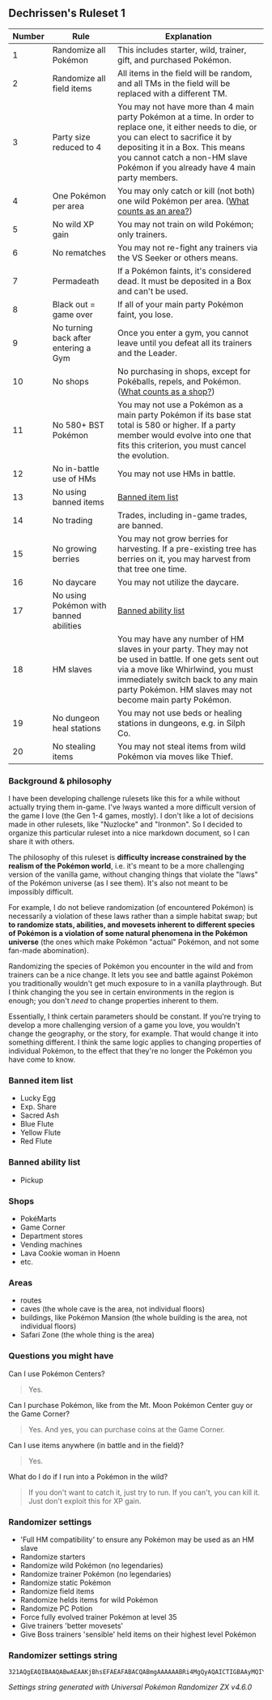 ## Dechrissen's Ruleset 1

Number | Rule | Explanation
--- | --- | ---
1 | Randomize all Pokémon | This includes starter, wild, trainer, gift, and purchased Pokémon.
2 | Randomize all field items | All items in the field will be random, and all TMs in the field will be replaced with a different TM.
3 | Party size reduced to 4 | You may not have more than 4 main party Pokémon at a time. In order to replace one, it either needs to die, or you can elect to sacrifice it by depositing it in a Box. This means you cannot catch a non-HM slave Pokémon if you already have 4 main party members.
4 | One Pokémon per area | You may only catch or kill (not both) one wild Pokémon per area. ([What counts as an area?](#areas))
5 | No wild XP gain | You may not train on wild Pokémon; only trainers.
6 | No rematches | You may not re-fight any trainers via the VS Seeker or others means.
7 | Permadeath | If a Pokémon faints, it's considered dead. It must be deposited in a Box and can't be used.
8 | Black out = game over | If all of your main party Pokémon faint, you lose.
9 | No turning back after entering a Gym | Once you enter a gym, you cannot leave until you defeat all its trainers and the Leader.
10 | No shops | No purchasing in shops, except for Pokéballs, repels, and Pokémon. ([What counts as a shop?](#shops))
11 | No 580+ BST Pokémon | You may not use a Pokémon as a main party Pokémon if its base stat total is 580 or higher. If a party member would evolve into one that fits this criterion, you must cancel the evolution.
12 | No in-battle use of HMs | You may not use HMs in battle.
13 | No using banned items | [Banned item list](#banned-item-list)
14 | No trading | Trades, including in-game trades, are banned.
15 | No growing berries | You may not grow berries for harvesting. If a pre-existing tree has berries on it, you may harvest from that tree one time.
16 | No daycare | You may not utilize the daycare.
17 | No using Pokémon with banned abilities | [Banned ability list](#banned-ability-list)
18 | HM slaves | You may have any number of HM slaves in your party. They may not be used in battle. If one gets sent out via a move like Whirlwind, you must immediately switch back to any main party Pokémon. HM slaves may not become main party Pokémon.
19 | No dungeon heal stations | You may not use beds or healing stations in dungeons, e.g. in Silph Co.
20 | No stealing items | You may not steal items from wild Pokémon via moves like Thief.

### Background & philosophy
I have been developing challenge rulesets like this for a while without actually trying them in-game. I've lways wanted a more difficult version of the game I love (the Gen 1-4 games, mostly). I don't like a lot of decisions made in other rulesets, like "Nuzlocke" and "Ironmon". So I decided to organize this particular ruleset into a nice markdown document, so I can share it with others.

The philosophy of this ruleset is **difficulty increase constrained by the realism of the Pokémon world**, i.e. it's meant to be a more challenging version of the vanilla game, without changing things that violate the "laws" of the Pokémon universe (as I see them). It's also not meant to be impossibly difficult.

For example, I do not believe randomization (of encountered Pokémon) is necessarily a violation of these laws rather than a simple habitat swap; but **to randomize stats, abilities, and movesets inherent to different species of Pokémon is a violation of some natural phenomena in the Pokémon universe** (the ones which make Pokémon "actual" Pokémon, and not some fan-made abomination). 

Randomizing the species of Pokémon you encounter in the wild and from trainers can be a nice change. It lets you see and battle against Pokémon you traditionally wouldn't get much exposure to in a vanilla playthrough. But I think changing the you see in certain environments in the region is enough; you don't *need* to change properties inherent to them.

Essentially, I think certain parameters should be constant. If you're trying to develop a more challenging version of a game you love, you wouldn't change the geography, or the story, for example. That would change it into something different. I think the same logic applies to changing properties of individual Pokémon, to the effect that they're no longer the Pokémon you have come to know.

### Banned item list
- Lucky Egg
- Exp. Share
- Sacred Ash
- Blue Flute
- Yellow Flute
- Red Flute

### Banned ability list
- Pickup

### Shops
- PokéMarts
- Game Corner
- Department stores
- Vending machines
- Lava Cookie woman in Hoenn
- etc.

### Areas
- routes
- caves (the whole cave is the area, not individual floors)
- buildings, like Pokémon Mansion (the whole building is the area, not individual floors)
- Safari Zone (the whole thing is the area)

### Questions you might have
Can I use Pokémon Centers?
> Yes.

Can I purchase Pokémon, like from the Mt. Moon Pokémon Center guy or the Game Corner?
> Yes. And yes, you can purchase coins at the Game Corner.

Can I use items anywhere (in battle and in the field)?
> Yes.

What do I do if I run into a Pokémon in the wild?
> If you don't want to catch it, just try to run. If you can't, you can kill it. Just don't exploit this for XP gain.

### Randomizer settings
- 'Full HM compatibility' to ensure any Pokémon may be used as an HM slave
- Randomize starters
- Randomize wild Pokémon (no legendaries)
- Randomize trainer Pokémon (no legendaries)
- Randomize static Pokémon
- Randomize field items
- Randomize helds items for wild Pokémon
- Randomize PC Potion
- Force fully evolved trainer Pokémon at level 35
- Give trainers 'better movesets'
- Give Boss trainers 'sensible' held items on their highest level Pokémon

### Randomizer settings string
```
321AQgEAQIBAAQABwAEAAKjBhsEFAEAFABACQABmgAAAAAABRi4MgQyAQAICTIGBAAyMQIYEEZpcmUgUmVkIChVKSAxLjFITGpX48M4ig==
```
*Settings string generated with Universal Pokémon Randomizer ZX v4.6.0*

